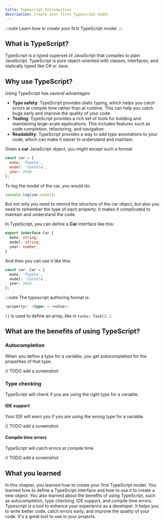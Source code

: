 ```yaml
---
title: Typescript Introduction
description: Create your first Typescript model
---
```


:::note
Learn how to create your first TypeScript model.
:::

## What is TypeScript?

TypeScript is a typed superset of JavaScript that compiles to plain JavaScript. TypeScript is pure object-oriented with classes, interfaces, and statically typed like C# or Java.

## Why use TypeScript?

Using TypeScript has several advantages:

- **Type safety**: TypeScript provides static typing, which helps you catch errors at compile time rather than at runtime. This can help you catch bugs early and improve the quality of your code.
- **Tooling**: TypeScript provides a rich set of tools for building and maintaining large-scale applications. This includes features such as code completion, refactoring, and navigation.
- **Readability**: TypeScript provides a way to add type annotations to your code, which can make it easier to understand and maintain.

Given a **car** JavaScript object, you might except such a format:

```javascript
const car = {
  make: 'Toyota',
  model: 'Corolla',
  year: 2020
};
```

To log the model of the car, you would do:

```javascript
console.log(car.model);
```

But not only you need to remind the structure of the car object, but also you need to remember the type of each property.
It makes it complicated to maintain and understand the code.

In TypeScript, you can define a **Car** interface like this:

```typescript
export interface Car {
  make: string;
  model: string;
  year: number;
}
```

And then you can use it like this:

```typescript
const car: Car = {
  make: 'Toyota',
  model: 'Corolla',
  year: 2020
};
```

:::note
The typescript authoring format is:

```typescript
<property>: <type> = <value>;
```

`[]` is used to define an array, like in `tasks: Task[]`.
:::

## What are the benefits of using TypeScript?

### Autocompletion

When you define a type for a variable, you get autocompletion for the properties of that type.

// TODO add a screenshot

### Type checking

TypeScript will check if you are using the right type for a variable.

#### IDE support

Your IDE will warn you if you are using the wrong type for a variable.

// TODO add a screenshot

#### Compile time errors

TypeScript will catch errors at compile time.

// TODO add a screenshot


## What you learned

In this chapter, you learned how to create your first TypeScript model. You learned how to define a TypeScript interface and how to use it to create a new object. You also learned about the benefits of using TypeScript, such as autocompletion, type checking, IDE support, and compile time errors.
Typescript is a tool to enhance your experience as a developer. It helps you to write better code, catch errors early, and improve the quality of your code. It's a great tool to use in your projects.
